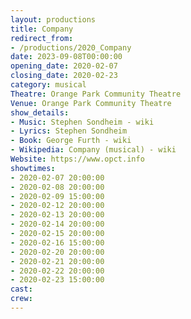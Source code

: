```yaml
---
layout: productions
title: Company
redirect_from:
- /productions/2020_Company
date: 2023-09-08T00:00:00
opening_date: 2020-02-07
closing_date: 2020-02-23
category: musical
Theatre: Orange Park Community Theatre
Venue: Orange Park Community Theatre
show_details:
- Music: Stephen Sondheim - wiki
- Lyrics: Stephen Sondheim
- Book: George Furth - wiki
- Wikipedia: Company (musical) - wiki
Website: https://www.opct.info
showtimes:
- 2020-02-07 20:00:00
- 2020-02-08 20:00:00
- 2020-02-09 15:00:00
- 2020-02-12 20:00:00
- 2020-02-13 20:00:00
- 2020-02-14 20:00:00
- 2020-02-15 20:00:00
- 2020-02-16 15:00:00
- 2020-02-20 20:00:00
- 2020-02-21 20:00:00
- 2020-02-22 20:00:00
- 2020-02-23 15:00:00
cast:
crew:
---
```

